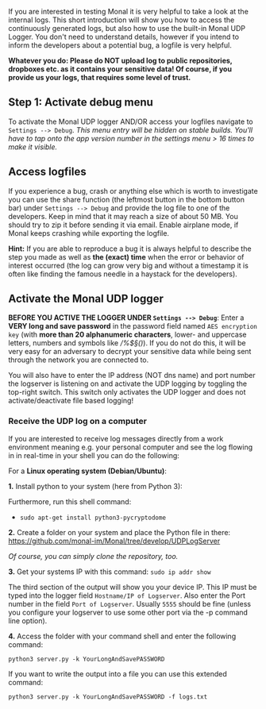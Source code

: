 If you are interested in testing Monal it is very helpful to take a look at the internal logs. This short introduction will show you how to access the continuously generated logs, but also how to use the built-in Monal UDP Logger. You don't need to understand details, however if you intend to inform the developers about a potential bug, a logfile is very helpful.

**Whatever you do: Please do NOT upload log to public repositories, dropboxes etc. as it contains your sensitive data! Of course, if you provide us your logs, that requires some level of trust.**

## Step 1: Activate debug menu

To activate the Monal UDP logger AND/OR access your logfiles navigate to `Settings --> Debug`.
_This menu entry will be hidden on stable builds. You'll have to tap onto the app version number in the settings menu > 16 times to make it visible._

## Access logfiles

If you experience a bug, crash or anything else which is worth to investigate you can use the share function (the leftmost button in the bottom button bar) under `Settings --> Debug` and provide the log file to one of the developers. Keep in mind that it may reach a size of about 50 MB. You should try to zip it before sending it via email.
Enable airplane mode, if Monal keeps crashing while exporting the logfile.

**Hint:** If you are able to reproduce a bug it is always helpful to describe the step you made as well as **the (exact) time** when the error or behavior of interest occurred (the log can grow very big and without a timestamp it is often like finding the famous needle in a haystack for the developers).

## Activate the Monal UDP logger

**BEFORE YOU ACTIVE THE LOGGER UNDER `Settings --> Debug`**: Enter a **VERY long and save password** in the password field named `AES encryption key` (with **more than 20 alphanumeric characters**, lower- and uppercase letters, numbers and symbols like _/%$§()_). 
If you do not do this, it will be very easy for an adversary to decrypt your sensitive data while being sent through the network you are connected to.

You will also have to enter the IP address (NOT dns name) and port number the logserver is listening on and activate the UDP logging by toggling the top-right switch. This switch only activates the UDP logger and does not activate/deactivate file based logging!

### Receive the UDP log on a computer

If you are interested to receive log messages directly from a work environment meaning e.g. your personal computer and see the log flowing in in real-time in your shell you can do the following:

For a **Linux operating system (Debian/Ubuntu)**:

**1.** Install python to your system (here from Python 3):

Furthermore, run this shell command:
- `sudo apt-get install python3-pycryptodome`

**2.** Create a folder on your system and place the Python file in there:
https://github.com/monal-im/Monal/tree/develop/UDPLogServer

_Of course, you can simply clone the repository, too._

**3.** Get your systems IP with this command: `sudo ip addr show`

The third section of the output will show you your device IP. This IP must be typed into the logger field `Hostname/IP of Logserver`.
Also enter the Port number in the field `Port of Logserver`. Usually `5555` should be fine (unless you configure your logserver to use some other port via the -p command line option).

**4.** Access the folder with your command shell and enter the following command:

`python3 server.py -k YourLongAndSavePASSWORD` 

If you want to write the output into a file you can use this extended command:

`python3 server.py -k YourLongAndSavePASSWORD -f logs.txt`
